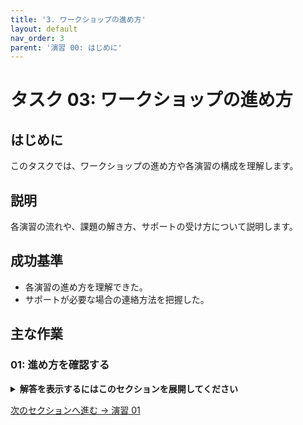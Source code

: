 ```yaml
---
title: '3. ワークショップの進め方'
layout: default
nav_order: 3
parent: '演習 00: はじめに'
---
```


# タスク 03: ワークショップの進め方

## はじめに

このタスクでは、ワークショップの進め方や各演習の構成を理解します。

## 説明

各演習の流れや、課題の解き方、サポートの受け方について説明します。

## 成功基準

- 各演習の進め方を理解できた。
- サポートが必要な場合の連絡方法を把握した。

## 主な作業

### 01: 進め方を確認する

<details markdown="block">
  <summary><strong>解答を表示するにはこのセクションを展開してください</strong></summary>

1. 各演習の概要を確認します。

1. サポートが必要な場合の連絡方法を確認します。

</details>

[次のセクションへ進む → 演習 01](../Ex01/Ex01.md)
